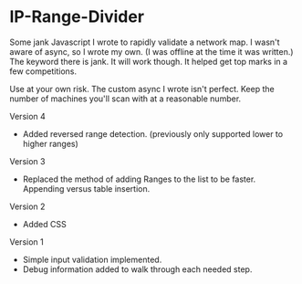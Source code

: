 # IP-Range-Divider
Some jank Javascript I wrote to rapidly validate a network map. I wasn't aware of async, so I wrote my own. (I was offline at the time it was written.)
The keyword there is jank. It will work though. It helped get top marks in a few competitions.

Use at your own risk. The custom async I wrote isn't perfect. Keep the number of machines you'll scan with at a reasonable number.


Version 4
- Added reversed range detection. (previously only supported lower to higher ranges)

Version 3
- Replaced the method of adding Ranges to the list to be faster. Appending versus table insertion.

Version 2
- Added CSS

Version 1
- Simple input validation implemented.
- Debug information added to walk through each needed step.
